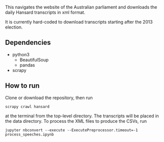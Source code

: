 This navigates the website of the Australian parliament and downloads the daily Hansard transcripts in xml format.

It is currently hard-coded to download transcripts starting after the 2013 election.

## Dependencies

* python3
    * BeautifulSoup
    * pandas
* scrapy

## How to run

Clone or download the repository, then run 

```
scrapy crawl hansard
```

at the terminal from the top-level directory. The transcripts will be placed in the data directory. To process the XML files to produce the CSVs, run 

```
jupyter nbconvert --execute --ExecutePreprocessor.timeout=-1  process_speeches.ipynb 
```
